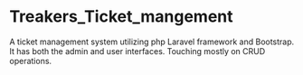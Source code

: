 # Treakers_Ticket_mangement
A  ticket management system utilizing php Laravel framework and Bootstrap. It has both the admin and user interfaces. Touching mostly on CRUD operations.
